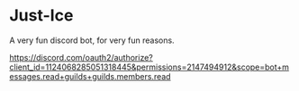 # Just-Ice

A very fun discord bot, for very fun reasons.

https://discord.com/oauth2/authorize?client_id=1124068285051318445&permissions=2147494912&scope=bot+messages.read+guilds+guilds.members.read

